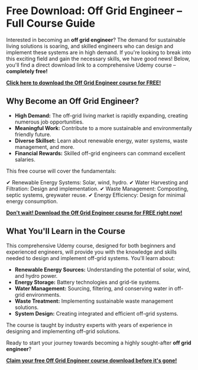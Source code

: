# Free Download: Off Grid Engineer – Full Course Guide

Interested in becoming an **off grid engineer**? The demand for sustainable living solutions is soaring, and skilled engineers who can design and implement these systems are in high demand. If you're looking to break into this exciting field and gain the necessary skills, we have good news! Below, you'll find a direct download link to a comprehensive Udemy course – **completely free!**

[**Click here to download the Off Grid Engineer course for FREE!**](https://udemywork.com/off-grid-engineer)

## Why Become an Off Grid Engineer?

*   **High Demand:** The off-grid living market is rapidly expanding, creating numerous job opportunities.
*   **Meaningful Work:** Contribute to a more sustainable and environmentally friendly future.
*   **Diverse Skillset:** Learn about renewable energy, water systems, waste management, and more.
*   **Financial Rewards:** Skilled off-grid engineers can command excellent salaries.

This free course will cover the fundamentals:

✔ Renewable Energy Systems: Solar, wind, hydro.
✔ Water Harvesting and Filtration: Design and implementation.
✔ Waste Management: Composting, septic systems, greywater reuse.
✔ Energy Efficiency: Design for minimal energy consumption.

[**Don't wait! Download the Off Grid Engineer course for FREE right now!**](https://udemywork.com/off-grid-engineer)

## What You'll Learn in the Course

This comprehensive Udemy course, designed for both beginners and experienced engineers, will provide you with the knowledge and skills needed to design and implement off-grid systems. You'll learn about:

*   **Renewable Energy Sources:** Understanding the potential of solar, wind, and hydro power.
*   **Energy Storage:** Battery technologies and grid-tie systems.
*   **Water Management:** Sourcing, filtering, and conserving water in off-grid environments.
*   **Waste Treatment:** Implementing sustainable waste management solutions.
*   **System Design:** Creating integrated and efficient off-grid systems.

The course is taught by industry experts with years of experience in designing and implementing off-grid solutions.

Ready to start your journey towards becoming a highly sought-after **off grid engineer**?

**[Claim your free Off Grid Engineer course download before it's gone!](https://udemywork.com/off-grid-engineer)**
